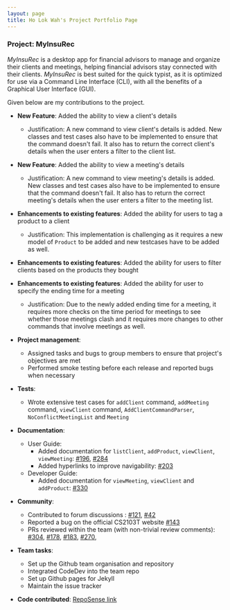 ```yaml
---
layout: page
title: Ho Lok Wah's Project Portfolio Page
---
```


### Project: MyInsuRec

*MyInsuRec* is a desktop app for financial advisors to manage and organize their clients and meetings, helping
financial advisors stay connected with their clients. *MyInsuRec* is best suited for the quick typist, as it is
optimized for use via a Command Line Interface (CLI), with all the benefits of a Graphical User Interface (GUI).

Given below are my contributions to the project.

* **New Feature**: Added the ability to view a client's details
  * Justification: A new command to view client's details is added. New classes and test cases also have to be implemented to ensure that the command doesn't fail. It also has to return the correct client's details when the user enters a filter to the client list.

* **New Feature**: Added the ability to view a meeting's details
  * Justification: A new command to view meeting's details is added. New classes and test cases also have to be implemented to ensure that the command doesn't fail. It also has to return the correct meeting's details when the user enters a filter to the meeting list.

* **Enhancements to existing features**: Added the ability for users to tag a product to a client
  * Justification: This implementation is challenging as it requires a new model of `Product` to be added and new testcases have to be added as well.

* **Enhancements to existing features**: Added the ability for users to filter clients based on the products they bought

* **Enhancements to existing features**: Added the ability for user to specify the ending time for a meeting
  * Justification: Due to the newly added ending time for a meeting, it requires more checks on the time period for meetings to see whether those meetings clash and it requires more changes to other commands that involve meetings as well.

* **Project management**:
  * Assigned tasks and bugs to group members to ensure that project's objectives are met
  * Performed smoke testing before each release and reported bugs when necessary

* **Tests**:
  * Wrote extensive test cases for `addClient` command, `addMeeting` command, `viewClient` command, `AddClientCommandParser`, `NoConflictMeetingList` and `Meeting`

* **Documentation**:
  * User Guide:
    * Added documentation for `listClient`, `addProduct`, `viewClient`, `viewMeeting`: [#196](https://github.com/AY2223S1-CS2103T-W16-4/tp/pull/196), [#284](https://github.com/AY2223S1-CS2103T-W16-4/tp/pull/284)
    * Added hyperlinks to improve navigability: [#203](https://github.com/AY2223S1-CS2103T-W16-4/tp/pull/203)
  * Developer Guide:
    * Added documentation for `viewMeeting`, `viewClient` and `addProduct`: [#330](https://github.com/AY2223S1-CS2103T-W16-4/tp/pull/330)

* **Community**:
  * Contributed to forum discussions : [#121](https://github.com/nus-cs2103-AY2223S1/forum/issues/121#issuecomment-1235101343), [#42](https://github.com/nus-cs2103-AY2223S1/forum/issues/42#issuecomment-1221382154)
  * Reported a bug on the official CS2103T website [#143](https://github.com/se-edu/addressbook-level3/issues/143)
  * PRs reviewed within the team (with non-trivial review comments): [#304](https://github.com/AY2223S1-CS2103T-W16-4/tp/pull/304), [#178](https://github.com/AY2223S1-CS2103T-W16-4/tp/pull/178), [#183](https://github.com/AY2223S1-CS2103T-W16-4/tp/pull/183), [#270](https://github.com/AY2223S1-CS2103T-W16-4/tp/pull/270),

* **Team tasks**:
  * Set up the Github team organisation and repository
  * Integrated CodeDev into the team repo
  * Set up Github pages for Jekyll
  * Maintain the issue tracker

* **Code contributed**: [RepoSense link](https://nus-cs2103-ay2223s1.github.io/tp-dashboard/?search=&sort=groupTitle&sortWithin=title&timeframe=commit&mergegroup=&groupSelect=groupByRepos&breakdown=true&checkedFileTypes=docs~functional-code~test-code~other&since=2022-09-16&tabOpen=true&tabType=authorship&zFR=false&tabAuthor=ThomasHoooo&tabRepo=AY2223S1-CS2103T-W16-4%2Ftp%5Bmaster%5D&authorshipIsMergeGroup=false&authorshipFileTypes=docs~functional-code~test-code~other&authorshipIsBinaryFileTypeChecked=false&authorshipIsIgnoredFilesChecked=false)

